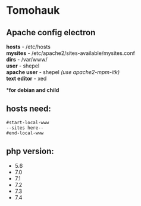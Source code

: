 # Tomohauk

## Apache config electron

**hosts** - /etc/hosts  
**mysites** - /etc/apache2/sites-available/mysites.conf  
**dirs** - /var/www/  
**user** - shepel  
**apache user** - shepel *(use apache2-mpm-itk)*  
**text editor** - xed

***for debian and child**

## hosts need:


	#start-local-www
	--sites here--
	#end-local-www

## php version:

- 5.6
- 7.0
- 7.1
- 7.2
- 7.3
- 7.4
